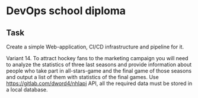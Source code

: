 # DevOps school diploma
## Task
Create a simple Web-application, CI/CD infrastructure and pipeline for it.

Variant 14. To attract hockey fans to the marketing campaign you will need to analyze the statistics of three last seasons and provide information about people who take part in all-stars-game and the final game of those seasons and output a list of them with statistics of the final games. Use https://gitlab.com/dword4/nhlapi API, all the required data must be stored in a local database.

